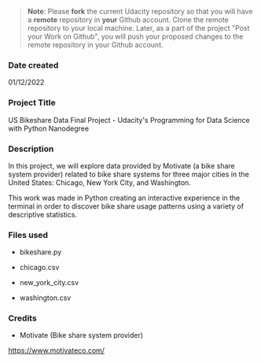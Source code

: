 >**Note**: Please **fork** the current Udacity repository so that you will have a **remote** repository in **your** Github account. Clone the remote repository to your local machine. Later, as a part of the project "Post your Work on Github", you will push your proposed changes to the remote repository in your Github account.

### Date created
01/12/2022

### Project Title
US Bikeshare Data Final Project - Udacity's Programming for Data Science with Python Nanodegree

### Description
In this project, we will explore data provided by Motivate (a bike share system provider) related to bike share systems for three major cities in the United States: Chicago, New York City, and Washington.

This work was made in Python creating an interactive experience in the terminal in order to discover bike share usage patterns using a variety of descriptive statistics.

### Files used
- bikeshare.py 

- chicago.csv 

- new_york_city.csv 

- washington.csv

### Credits
- Motivate (Bike share system provider)

https://www.motivateco.com/

